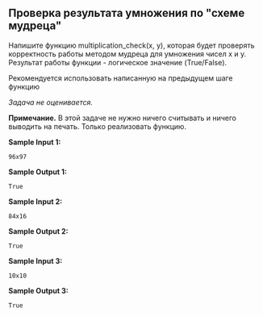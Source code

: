 ## Проверка результата умножения по "схеме мудреца"

Напишите функцию multiplication_check(x, y), которая будет проверять корректность работы методом мудреца для умножения чисел x и y. Результат работы функции - логическое значение (True/False).

Рекомендуется использовать написанную на предыдущем шаге функцию

_Задача не оценивается._

**Примечание.** В этой задаче не нужно ничего считывать и ничего выводить на печать. Только реализовать функцию.

**Sample Input 1:**

```commandline
96x97
```

**Sample Output 1:**

```commandline
True
```

**Sample Input 2:**

```commandline
84x16
```

**Sample Output 2:**

```commandline
True
```

**Sample Input 3:**

```commandline
10x10
```

**Sample Output 3:**

```commandline
True
```
